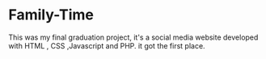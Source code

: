 # Family-Time


This was my final graduation project, it's a social media website developed with HTML , CSS ,Javascript and PHP. it got the first place.
